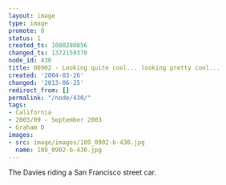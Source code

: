 ```yaml
---
layout: image
type: image
promote: 0
status: 1
created_ts: 1080280856
changed_ts: 1372159370
node_id: 430
title: 00902 - Looking quite cool... looking pretty cool...
created: '2004-03-26'
changed: '2013-06-25'
redirect_from: []
permalink: "/node/430/"
tags:
- California
- 2003/09 - September 2003
- Graham D
images:
- src: image/images/109_0902-b-430.jpg
  name: 109_0902-b-430.jpg
---
```

The Davies riding a San Francisco street car.
